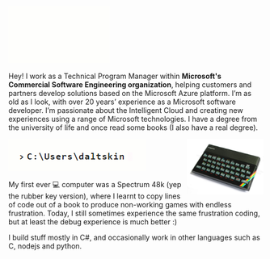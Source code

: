 <img src="JamieD.gif"/>

Hey!  I work as a Technical Program Manager within **Microsoft's Commercial Software Engineering organization**, helping customers and partners develop solutions based on the Microsoft Azure platform. I’m as old as I look, with over 20 years’ experience as a Microsoft software developer. I’m passionate about the Intelligent Cloud and creating new experiences using a range of Microsoft technologies. I have a degree from the university of life and once read some books (I also have a real degree).


<img src="spectrum.jpg" align="right" width="30%"/>


<img src="cursor.gif"/>

My first ever 💻 computer was a Spectrum 48k (yep the rubber key version), where I learnt to copy lines of code out of a book to produce non-working games with endless frustration. Today, I still sometimes experience the same frustration coding, but at least the debug experience is much better :)

I build stuff mostly in C#, and occasionally work in other languages such as C, nodejs and python.




<!--
**daltskin/daltskin** is a ✨ _special_ ✨ repository because its `README.md` (this file) appears on your GitHub profile.

Here are some ideas to get you started:

- 🔭 I’m currently working on ...
- 🌱 I’m currently learning ...
- 👯 I’m looking to collaborate on ...
- 🤔 I’m looking for help with ...
- 💬 Ask me about ...
- 📫 How to reach me: ...
- 😄 Pronouns: ...
- ⚡ Fun fact: ...
-->
